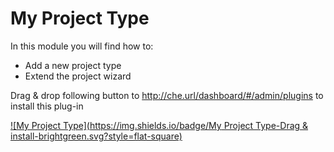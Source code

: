 # My Project Type

In this module you will find how to:
- Add a new project type
- Extend the project wizard 

Drag & drop following button to http://che.url/dashboard/#/admin/plugins to install this plug-in

[![My Project Type](https://img.shields.io/badge/My Project Type-Drag & install-brightgreen.svg?style=flat-square)](http://eclipse.org/che/?install&uri=mvn:org.eclipse.che.ide:che-examples-project-type:zip:3.13.1-SNAPSHOT)
